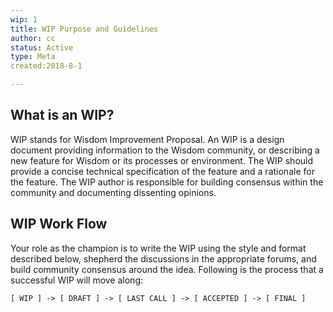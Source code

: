 ```yaml
---
wip: 1  
title: WIP Purpose and Guidelines  
author: cc
status: Active  
type: Meta  
created:2018-8-1

---
```


## What is an WIP?

WIP stands for Wisdom Improvement Proposal. An WIP is a design document providing information to the Wisdom community, or describing a new feature for Wisdom or its processes or environment. The WIP should provide a concise technical specification of the feature and a rationale for the feature. The WIP author is responsible for building consensus within the community and documenting dissenting opinions.


## WIP Work Flow


Your role as the champion is to write the WIP using the style and format described below, shepherd the discussions in the appropriate forums, and build community consensus around the idea. Following is the process that a successful WIP will move along:

```
[ WIP ] -> [ DRAFT ] -> [ LAST CALL ] -> [ ACCEPTED ] -> [ FINAL ]